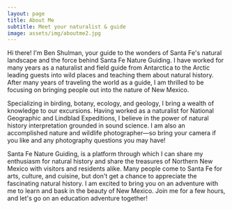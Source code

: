 ```yaml
---
layout: page
title: About Me
subtitle: Meet your naturalist & guide
image: assets/img/aboutme2.jpg
---
```


Hi there! I'm Ben Shulman, your guide to the wonders of Santa Fe's natural landscape and the force behind Santa Fe Nature Guiding. I have worked for many years as a naturalist and field guide from Antarctica to the Arctic leading guests into wild places and teaching them about natural history. After many years of traveling the world as a guide, I am thrilled to be focusing on bringing people out into the nature of New Mexico.

Specializing in birding, botany, ecology, and geology, I bring a wealth of knowledge to our excursions. Having worked as a naturalist for National Geographic and Lindblad Expeditions, I believe in the power of natural history interpretation grounded in sound science. I am also an accomplished nature and wildlife photographer—so bring your camera if you like and any photography questions you may have!

Santa Fe Nature Guiding, is a platform through which I can share my enthusiasm for natural history and share the treasures of Northern New Mexico with visitors and residents alike. Many people come to Santa Fe for arts, culture, and cuisine, but don't get a chance to appreciate the fascinating natural history. I am excited to bring you on an adventure with me to learn and bask in the beauty of New Mexico. Join me for a few hours, and let's go on an education adventure together!
